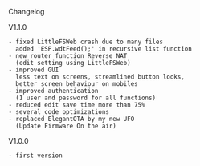 Changelog

  V1.1.0  

    - fixed LittleFSWeb crash due to many files
      added 'ESP.wdtFeed();' in recursive list function
    - new router function Reverse NAT
      (edit setting using LittleFSWeb)
    - improved GUI
      less text on screens, streamlined button looks,
      better screen behaviour on mobiles
    - improved authentication 
      (1 user and password for all functions)
    - reduced edit save time more than 75%
    - several code optimizations
    - replaced ElegantOTA by my new UFO 
      (Update Firmware On the air)

  V1.0.0

    - first version